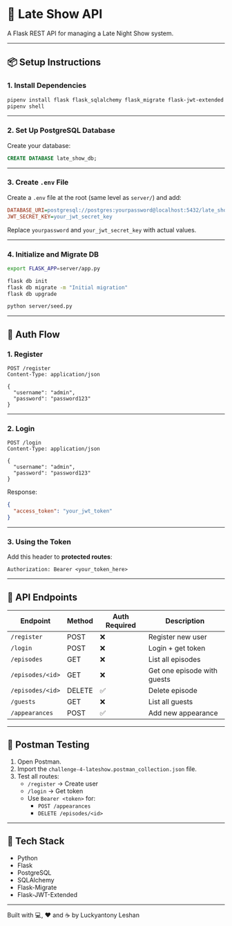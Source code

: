 # 🌙 Late Show API

A Flask REST API for managing a Late Night Show system.

---

## 📦 Setup Instructions

### 1. Install Dependencies

```bash
pipenv install flask flask_sqlalchemy flask_migrate flask-jwt-extended psycopg2-binary python-dotenv
pipenv shell
```

---

### 2. Set Up PostgreSQL Database

Create your database:

```sql
CREATE DATABASE late_show_db;
```

---

### 3. Create `.env` File

Create a `.env` file at the root (same level as `server/`) and add:

```ini
DATABASE_URI=postgresql://postgres:yourpassword@localhost:5432/late_show_db
JWT_SECRET_KEY=your_jwt_secret_key
```

Replace `yourpassword` and `your_jwt_secret_key` with actual values.

---

### 4. Initialize and Migrate DB

```bash
export FLASK_APP=server/app.py

flask db init
flask db migrate -m "Initial migration"
flask db upgrade

python server/seed.py
```

---

## 🔐 Auth Flow

### 1. Register

```http
POST /register
Content-Type: application/json

{
  "username": "admin",
  "password": "password123"
}
```

---

### 2. Login

```http
POST /login
Content-Type: application/json

{
  "username": "admin",
  "password": "password123"
}
```

Response:

```json
{
  "access_token": "your_jwt_token"
}
```

---

### 3. Using the Token

Add this header to **protected routes**:

```http
Authorization: Bearer <your_token_here>
```

---

## 📡 API Endpoints

| Endpoint               | Method | Auth Required | Description                 |
|------------------------|--------|----------------|-----------------------------|
| `/register`            | POST   | ❌             | Register new user           |
| `/login`               | POST   | ❌             | Login + get token           |
| `/episodes`            | GET    | ❌             | List all episodes           |
| `/episodes/<id>`       | GET    | ❌             | Get one episode with guests |
| `/episodes/<id>`       | DELETE | ✅             | Delete episode              |
| `/guests`              | GET    | ❌             | List all guests             |
| `/appearances`         | POST   | ✅             | Add new appearance          |

---

## 🧪 Postman Testing

1. Open Postman.
2. Import the `challenge-4-lateshow.postman_collection.json` file.
3. Test all routes:
   - `/register` → Create user
   - `/login` → Get token
   - Use `Bearer <token>` for:
     - `POST /appearances`
     - `DELETE /episodes/<id>`

---

## 🧠 Tech Stack

- Python
- Flask
- PostgreSQL
- SQLAlchemy
- Flask-Migrate
- Flask-JWT-Extended

---

Built with 💻, ❤️ and ☕ by Luckyantony Leshan
